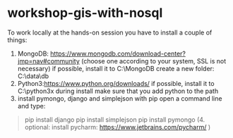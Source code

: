 # workshop-gis-with-nosql

To work locally at the hands-on session you have to install a couple of things:
1. MongoDB: https://www.mongodb.com/download-center?jmp=nav#community (choose one according to your system, SSL is not necessary)
  if possible, install it to C:\MongoDB 
  create a new folder: C:\data\db
2. Python3:https://www.python.org/downloads/
  if possible, install it to C:\python3x
  during install make sure that you add python to the path
3. install pymongo, django and simplejson with pip
  open a command line and type:
  >pip install django
  >pip install simplejson
  >pip install pymongo
(4. optional: install pycharm: https://www.jetbrains.com/pycharm/ )
